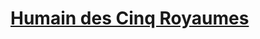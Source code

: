 ﻿---
!LinkItem
Link: l5r_human_hd.md
NameLink: <!--NameLink-->[Humain des Cinq Royaumes](hd_l5r_human.md)<!--/NameLink-->
Id: l5r_index_hd.md#humain-des-cinq-royaumes
ParentLink: l5r_index_hd.md#les-cinq-royaumes--les-règles-spécifiques
Name: Humain des Cinq Royaumes
ParentName: 'Les Cinq Royaumes : Les règles spécifiques'
Attributes:
  NameLink: '[Humain des Cinq Royaumes](hd_l5r_human.md)'
  Markdown: >+
    ## <!--NameLink-->[Humain des Cinq Royaumes](hd_l5r_human.md)<!--/NameLink-->

AttributesDictionary: >+
  NameLink: '[Humain des Cinq Royaumes](hd_l5r_human.md)'

  Markdown: >+

    ## <!--NameLink-->[Humain des Cinq Royaumes](hd_l5r_human.md)<!--/NameLink-->



---




# [Humain des Cinq Royaumes](hd_l5r_human.md)



